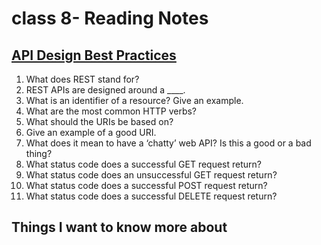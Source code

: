 # class 8- Reading Notes

## [API Design Best Practices](https://docs.microsoft.com/en-us/azure/architecture/best-practices/api-design)

1) What does REST stand for?
2) REST APIs are designed around a ____.
3) What is an identifier of a resource? Give an example.
4) What are the most common HTTP verbs?
5) What should the URIs be based on?
6) Give an example of a good URI.
7) What does it mean to have a ‘chatty’ web API? Is this a good or a bad thing?
8) What status code does a successful GET request return?
9) What status code does an unsuccessful GET request return?
10) What status code does a successful POST request return?
11) What status code does a successful DELETE request return?

## Things I want to know more about
